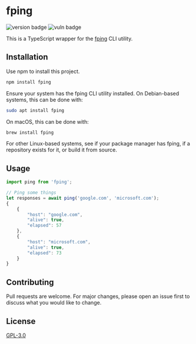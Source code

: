 # fping

![version badge](https://img.shields.io/github/package-json/v/notm1ke/fping?color=2573bc)
![vuln badge](https://img.shields.io/snyk/vulnerabilities/github/notm1ke/fping)

This is a TypeScript wrapper for the [fping](https://github.com/schweikert/fping) CLI utility.

## Installation

Use npm to install this project.

```bash
npm install fping
```

Ensure your system has the fping CLI utility installed. On Debian-based systems, this can be done with:

```bash
sudo apt install fping
```

On macOS, this can be done with:

```bash
brew install fping
```

For other Linux-based systems, see if your package manager has fping, if a repository exists for it, or build it from source.

## Usage

```ts
import ping from 'fping';

// Ping some things
let responses = await ping('google.com', 'microsoft.com');
{
    {
        "host": "google.com",
        "alive": true,
        "elapsed": 57
    },
    {
        "host": "microsoft.com",
        "alive": true,
        "elapsed": 73
    }
}
```

## Contributing
Pull requests are welcome. For major changes, please open an issue first to discuss what you would like to change.

## License
[GPL-3.0](https://choosealicense.com/licenses/gpl-3.0/)
